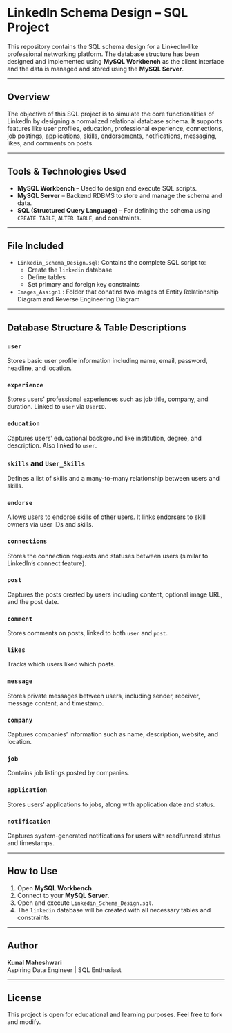 # LinkedIn Schema Design – SQL Project

This repository contains the SQL schema design for a LinkedIn-like professional networking platform. The database structure has been designed and implemented using **MySQL Workbench** as the client interface and the data is managed and stored using the **MySQL Server**.

---

##  Overview

The objective of this SQL project is to simulate the core functionalities of LinkedIn by designing a normalized relational database schema. It supports features like user profiles, education, professional experience, connections, job postings, applications, skills, endorsements, notifications, messaging, likes, and comments on posts.

---

## Tools & Technologies Used

- **MySQL Workbench** – Used to design and execute SQL scripts.
- **MySQL Server** – Backend RDBMS to store and manage the schema and data.
- **SQL (Structured Query Language)** – For defining the schema using `CREATE TABLE`, `ALTER TABLE`, and constraints.

---

##  File Included

- `Linkedin_Schema_Design.sql`: Contains the complete SQL script to:
  - Create the `linkedin` database
  - Define tables
  - Set primary and foreign key constraints
- `Images_Assign1` : Folder that conatins two images of Entity Relationship Diagram and Reverse Engineering Diagram

---

## Database Structure & Table Descriptions

### `user`
Stores basic user profile information including name, email, password, headline, and location.

### `experience`
Stores users' professional experiences such as job title, company, and duration. Linked to `user` via `UserID`.

### `education`
Captures users’ educational background like institution, degree, and description. Also linked to `user`.

### `skills` and `User_Skills`
Defines a list of skills and a many-to-many relationship between users and skills.

### `endorse`
Allows users to endorse skills of other users. It links endorsers to skill owners via user IDs and skills.

### `connections`
Stores the connection requests and statuses between users (similar to LinkedIn’s connect feature).

### `post`
Captures the posts created by users including content, optional image URL, and the post date.

### `comment`
Stores comments on posts, linked to both `user` and `post`.

### `likes`
Tracks which users liked which posts.

### `message`
Stores private messages between users, including sender, receiver, message content, and timestamp.

### `company`
Captures companies’ information such as name, description, website, and location.

###  `job`
Contains job listings posted by companies.

###  `application`
Stores users’ applications to jobs, along with application date and status.

###  `notification`
Captures system-generated notifications for users with read/unread status and timestamps.

---

##  How to Use

1. Open **MySQL Workbench**.
2. Connect to your **MySQL Server**.
3. Open and execute `Linkedin_Schema_Design.sql`.
4. The `linkedin` database will be created with all necessary tables and constraints.

---

##  Author

**Kunal Maheshwari**  
Aspiring Data Engineer | SQL Enthusiast

---

## License

This project is open for educational and learning purposes. Feel free to fork and modify.

